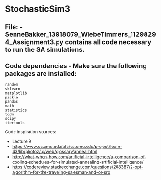 # StochasticSim3
## File: -SenneBakker_13918079_WiebeTimmers_11298294_Assignment3.py contains all code necessary to run the SA simulations.
## Code dependencies - Make sure the following packages are installed:

    random
    sklearn
    matplotlib
    pickle
    pandas
    math
    statistics
    tqdm
    scipy
    itertools
    


Code inspiration sources:

- Lecture 9
- https://www.cs.cmu.edu/afs/cs.cmu.edu/project/learn-43/lib/photoz/.g/web/glossary/anneal.html
- http://what-when-how.com/artificial-intelligence/a-comparison-of-cooling-schedules-for-simulated-annealing-artificial-intelligence/
- https://codereview.stackexchange.com/questions/208387/2-opt-algorithm-for-the-traveling-salesman-and-or-sro
